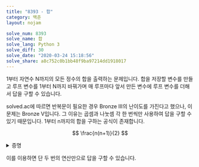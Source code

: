 ```yaml
---
title: "8393 - 합"
category: 백준
layout: nojam

solve_num: 8393
solve_name: 합
solve_lang: Python 3
solve_diff: 30
solve_date: "2020-03-24 15:18:56"
solve_share: a8c752c0b1bb48f9ba97214dd1918017
---
```


1부터 자연수 N까지의 모든 정수의 합을 출력하는 문제입니다. 합을 저장할 변수를 만들고 루프 변수를 1부터 N까지 바꿔가며 매 루프마다 앞서 만든 변수에 루프 변수를 더해서 답을 구할 수 있습니다.

solved.ac에 따르면 반복문이 필요한 경우 <span class="diff_bronze">Bronze III</span>의 난이도를 가진다고 했으나, 이 문제는 <span class="diff_bronze">Bronze V</span>입니다. 그 이유는 곱셈과 나눗셈 각 한 번씩만 사용하여 답을 구할 수 있기 때문입니다. 1부터 n까지의 합을 구하는 공식이 존재합니다.

$$
\frac{n(n+1)}{2}
$$

<p><details>
<summary>증명</summary>
$$
\text{Let  }S=1+2+...+n\\
S=n+(n-1)+...+1\\
S+S\begin{aligned}[t]
&=(1+2+...+n)+(n+(n-1)+...+1)\\
&=((1+n)+(2+(n-1))+...+(n+1))\\
&=(n+1)\times n
\end{aligned}\\
S\begin{aligned}[t]
&=\frac{1}{2}\times(n+1)\times n\\
&=\frac{n(n+1)}{2}
\end{aligned}
$$
</details></p>

이를 이용하면 단 두 번의 연산만으로 답을 구할 수 있습니다.

